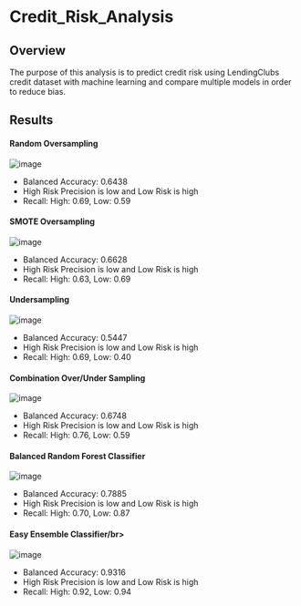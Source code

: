 # Credit_Risk_Analysis


## Overview

The purpose of this analysis is to predict credit risk using LendingClubs credit dataset with machine learning and compare multiple models in order to reduce bias.


## Results

#### Random Oversampling</br>
 ![image](https://user-images.githubusercontent.com/102704559/183259929-1e54b36e-72c9-4c70-84b2-31e7487c9bf5.png)</br>
 - Balanced Accuracy: 0.6438</br>
 - High Risk Precision is low and Low Risk is high</br>
 - Recall: High: 0.69, Low: 0.59</br>


#### SMOTE Oversampling</br>
![image](https://user-images.githubusercontent.com/102704559/183259952-0d205d59-ea93-439a-8be8-70b9f3aa949a.png)
- Balanced Accuracy: 0.6628
- High Risk Precision is low and Low Risk is high</br>
- Recall: High: 0.63, Low: 0.69

#### Undersampling</br>
![image](https://user-images.githubusercontent.com/102704559/183259959-268fc3ef-ce92-47a0-9e57-4280076fea55.png)
- Balanced Accuracy: 0.5447
- High Risk Precision is low and Low Risk is high</br>
- Recall: High: 0.69, Low: 0.40

#### Combination Over/Under Sampling</br>
![image](https://user-images.githubusercontent.com/102704559/183259994-320458c9-0376-4f9f-8b21-0964562a5edd.png)
- Balanced Accuracy: 0.6748
- High Risk Precision is low and Low Risk is high</br>
- Recall: High: 0.76, Low: 0.59


#### Balanced Random Forest Classifier</br>
![image](https://user-images.githubusercontent.com/102704559/183260032-1575363b-1c36-401b-91c4-356fbf40bfdd.png)
- Balanced Accuracy: 0.7885
- High Risk Precision is low and Low Risk is high</br>
- Recall: High: 0.70, Low: 0.87

#### Easy Ensemble Classifier/br>
![image](https://user-images.githubusercontent.com/102704559/183260049-45bd3dce-6727-4a41-ae27-fc638a8a8f22.png)
- Balanced Accuracy: 0.9316
- High Risk Precision is low and Low Risk is high</br>
- Recall: High: 0.92, Low: 0.94
